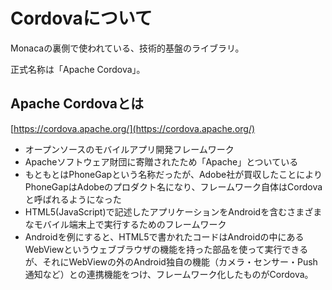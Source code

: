 # Cordovaについて

Monacaの裏側で使われている、技術的基盤のライブラリ。

正式名称は「Apache Cordova」。

## Apache Cordovaとは

[https://cordova.apache.org/](https://cordova.apache.org/)

* オープンソースのモバイルアプリ開発フレームワーク
* Apacheソフトウェア財団に寄贈されたため「Apache」とついている
* もともとはPhoneGapという名称だったが、Adobe社が買収したことによりPhoneGapはAdobeのプロダクト名になり、フレームワーク自体はCordovaと呼ばれるようになった
* HTML5(JavaScript)で記述したアプリケーションをAndroidを含むさまざまなモバイル端末上で実行するためのフレームワーク
* Androidを例にすると、HTML5で書かれたコードはAndroidの中にあるWebViewというウェブブラウザの機能を持った部品を使って実行できるが、それにWebViewの外のAndroid独自の機能（カメラ・センサー・Push通知など）との連携機能をつけ、フレームワーク化したものがCordova。